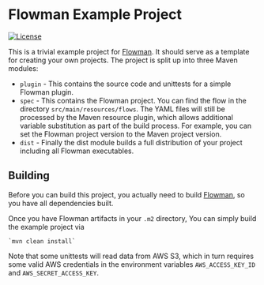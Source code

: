 # Flowman Example Project

[![License](https://img.shields.io/badge/License-Apache%202.0-blue.svg)](https://opensource.org/licenses/Apache-2.0)

This is a trivial example project for [Flowman](https://flowman.io). It should serve as a template for creating your
own projects. The project is split up into three Maven modules:

* `plugin` - This contains the source code and unittests for a simple Flowman plugin.
* `spec` - This contains the Flowman project. You can find the flow in the directory
  `src/main/resources/flows`. The YAML files will still be processed by the Maven resource plugin, which allows
  additional variable substitution as part of the build process. For example, you can set the Flowman project version
  to the Maven project version.
* `dist` - Finally the dist module builds a full distribution of your project including all Flowman executables.  


## Building

Before you can build this project, you actually need to build [Flowman](https://github.com/dimajix/flowman), so
you have all dependencies built.

Once you have Flowman artifacts in your `.m2` directory, You can simply build the example project via

    `mvn clean install`

Note that some unittests will read data from AWS S3, which in turn requires some valid AWS credentials in the
environment variables `AWS_ACCESS_KEY_ID` and `AWS_SECRET_ACCESS_KEY`.
